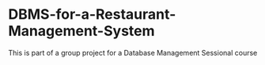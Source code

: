 # DBMS-for-a-Restaurant-Management-System
This is part of a group project for a Database Management Sessional course
